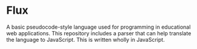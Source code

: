 # Flux
A basic pseudocode-style language used for programming in educational web applications. This repository includes a parser that can help translate the language to JavaScript. This is written wholly in JavaScript.
